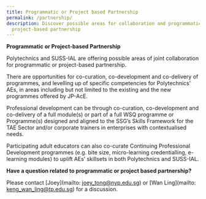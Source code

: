 ```yaml
---
title: Programmatic or Project based Partnership
permalink: /partnership/
description: Discover possible areas for collaboration and programmatic /
  project-based partnership
---
```

**Programmatic or Project-based Partnership**

Polytechnics and SUSS-IAL are offering possible areas of joint collaboration for programmatic or project-based partnership.

There are opportunities for co-curation, co-development and co-delivery of programmes, and levelling up of specific competencies for Polytechnics’ AEs, in areas including but not limited to the existing and the new programmes offered by JP-AcE.

Professional development can be through co-curation, co-development and co-delivery of a full module(s) or part of a full WSQ programme or Programme(s) designed and aligned to the SSG’s Skills Framework for the TAE Sector and/or corporate trainers in enterprises with contextualised needs.

Participating adult educators can also co-curate Continuing Professional Development programmes (e.g. bite size, micro-learning credentialling, e-learning modules) to uplift AEs’ skillsets in both Polytechnics and SUSS-IAL.  

**Have a question related to programmatic or project based partnership?**

Please contact [Joey](mailto: joey_tong@nyp.edu.sg) or [Wan Ling](mailto: keng_wan_ling@tp.edu.sg) for a discussion.





